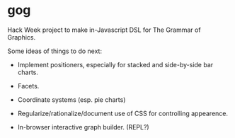 gog
===

Hack Week project to make in-Javascript DSL for The Grammar of Graphics.

Some ideas of things to do next:

- Implement positioners, especially for stacked and side-by-side bar charts.

- Facets.

- Coordinate systems (esp. pie charts)

- Regularize/rationalize/document use of CSS for controlling appearence.

- In-browser interactive graph builder. (REPL?)
